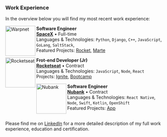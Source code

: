 ### Work Experience
In the overview below you will find my most recent work experience:

[<img align="left" height="94px" width="94px" alt="Warpnet" src="https://www.spacex.com/static/images/share.jpg"/>](https://www.spacex.com/)

**Software Engineer** \
[**SpaceX**](https://www.spacex.com/) • Full-time \
Languages & Technologies: `Python`, `Django`, `C++`, `JavaScript`, `GoLang`, `SaltStack`,\
Featured Projects: [Rocket](https://www.spacex.com/), [Marte](https://pt.wikipedia.org/wiki/Marte_(planeta))
<br/>

[<img align="left" height="94px" width="94px" alt="Rocketseat" src="https://scontent-gru2-2.xx.fbcdn.net/v/t1.6435-9/117157879_723271164886027_6832852747032950145_n.png?_nc_cat=111&ccb=1-5&_nc_sid=09cbfe&_nc_ohc=zyp-1Ru5Gd0AX8VTUQ0&_nc_ht=scontent-gru2-2.xx&oh=80c3d0fb8b767a2ac016cf703fd0bd3f&oe=61509D88"/>](https://rocketseat.com.br/)

**Frot-end Developer (Jr)** \
[**Rocketseat**](https://rocketseat.com.br/) • Contract \
Languages & Technologies: `JavaScript`, `Node`, `React`\
Projects: [Ignite](), [Bootcamp]()
<br/>

[<img align="left" height="94px" width="94px" alt="Nubank" src="https://nubank.com.br/images/nu-icon.png?v=2"/>](https://nubank.com.br/)

**Software Engineer** \
[**Nubank**](https://nubank.com.br/) • Contract \
Languages & Technologies: `React Native`, `Node`, `Swift`, `Kotlin`, `OpenShift` \
Featured Projects: [App](https://nubank.com.br/)
<br/>
<br/>

Please find me on [LinkedIn](https://www.linkedin.com/in/coloque-aqui-seu-username/) for a more detailed description of my full work experience, education and certification.